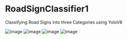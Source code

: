 # RoadSignClassifier1
Classifying Road Signs into three Categories using YoloV8

![image](https://github.com/KamalpreetSingh178/RoadSignClassifier1/assets/147826488/374ccc6a-87f6-47d0-b6ca-c4976c65ede5)
![image](https://github.com/KamalpreetSingh178/RoadSignClassifier1/assets/147826488/03aa940b-c376-4677-acb8-361ea06cfbd1)
![image](https://github.com/KamalpreetSingh178/RoadSignClassifier1/assets/147826488/87f5a8d2-fa8d-4723-88db-2726da9bb370)
![image](https://github.com/KamalpreetSingh178/RoadSignClassifier1/assets/147826488/623d5845-ea13-4384-8ede-28b48f5e3ddd)


